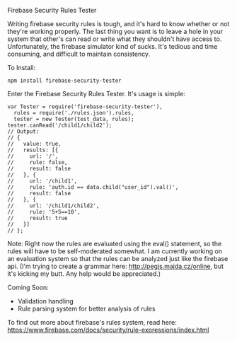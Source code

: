 
Firebase Security Rules Tester

Writing firebase security rules is tough, and it's hard to know whether or not they're working properly. The last thing you want is to leave a hole in your system that other's can read or write what they shouldn't have access to. Unfortunately, the firebase simulator kind of sucks. It's tedious and time consuming, and difficult to maintain consistency.

To Install:

    npm install firebase-security-tester

Enter the Firebase Security Rules Tester. It's usage is simple:

    var Tester = require('firebase-security-tester'),
      rules = require('./rules.json').rules,
      tester = new Tester(test_data, rules);
    tester.canRead('/child1/child2');
    // Output:
    // {
    //   value: true,
    //   results: [{
    //     url: '/',
    //     rule: false,
    //     result: false
    //   }, {
    //     url: '/child1',
    //     rule: 'auth.id == data.child("user_id").val()',
    //     result: false
    //   }, {
    //     url: '/child1/child2',
    //     rule: '5+5==10',
    //     result: true
    //   }]
    // };


Note: Right now the rules are evaluated using the eval() statement, so the rules will have to be self-moderated somewhat. I am currently working on an evaluation system so that the rules can be analyzed just like the firebase api. (I'm trying to create a grammar here: http://pegjs.majda.cz/online, but it's kicking my butt. Any help would be appreciated.)

Coming Soon:
 - Validation handling
 - Rule parsing system for better analysis of rules

To find out more about firebase's rules system, read here: https://www.firebase.com/docs/security/rule-expressions/index.html
